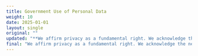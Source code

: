 ```yaml
---
title: Government Use of Personal Data
weight: 10
date: 2025-01-01
layout: single
original: ""
updated: "**We affirm privacy as a fundamental right. We acknowledge the necessity of the government to process a limited amount of personal data for essential public services. Regulation of government use of personal data is crucial and should limit types and amounts of data collected, require informed consent, provide for transparency in methods of data collection, processing, disposition and expungement, restrict data usage and sharing; and prohibit selling of personal data. We adamantly oppose unlawful government profiling or surveilling of individuals. The right to use physical identification should be guaranteed. Government processes must permit a non-tech option. (Utah Constitution: Article I, Section 7)**"
final: "We affirm privacy as a fundamental right. We acknowledge the necessity of the government to process a limited amount of personal data for essential public services. Regulation of government use of personal data is crucial and should limit types and amounts of data collected, require informed consent, provide for transparency in methods of data collection, processing, disposition and expungement, restrict data usage and sharing; and prohibit selling of personal data. We adamantly oppose unlawful government profiling or surveilling of individuals. The right to use physical identification should be guaranteed. Government processes must permit a non-tech option. (Utah Constitution: Article I, Section 7)"
---
```

